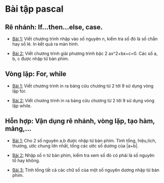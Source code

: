 # Bài tập pascal

## Rẽ nhánh: If...then...else, case. 

- [Bài 1:](https://github.com/yeuxacucodon/bai-tap-pascal/blob/main/R%E1%BA%BD%20nh%C3%A1nh/1.pas) Viết chương trình nhập vào số nguyên n, kiểm tra số đó là số chẵn hay số lẻ. In kết quả ra màn hình.

- [Bài 2:](https://github.com/yeuxacucodon/bai-tap-pascal/blob/main/R%E1%BA%BD%20nh%C3%A1nh/2.pas) Viết chương trình giải phương trình bậc 2 ax^2+bx+c=0. Các số a, b, c được nhập từ bàn phím.

## Vòng lặp: For, while

- [Bài 1:](https://github.com/yeuxacucodon/bai-tap-pascal/blob/main/V%C3%B2ng%20l%E1%BA%B7p/1.pas) Viết chương trình in ra bảng cửu chương từ 2 tới 9 sử dụng vòng lặp for.

- [Bài 2:](https://github.com/yeuxacucodon/bai-tap-pascal/blob/main/V%C3%B2ng%20l%E1%BA%B7p/2.pas) Viết chương trình in ra bảng cửu chương từ 2 tới 9 sử dụng vòng lặp while.

## Hỗn hợp: Vận dụng rẽ nhánh, vòng lặp, tạo hàm, mảng,...

- [Bài 1:](https://github.com/yeuxacucodon/bai-tap-pascal/blob/main/H%E1%BB%97n%20h%E1%BB%A3p/1.pas) Cho 2 số nguyên a,b được nhập từ bàn phím. Tính tổng, hiệu,tích, thương, ước chung lớn nhất, tổng các ước số dương của |a+b|.

- [Bài 2:](https://github.com/yeuxacucodon/bai-tap-pascal/blob/main/H%E1%BB%97n%20h%E1%BB%A3p/2.pas) Nhập số n từ bàn phím, kiểm tra xem số đó có phải là số nguyên tố hay không.

- [Bài 3:](https://github.com/yeuxacucodon/bai-tap-pascal/blob/main/H%E1%BB%97n%20h%E1%BB%A3p/3.pas) Tính tổng tất cả các chữ số của một số nguyên dương nhập từ bàn phím.
